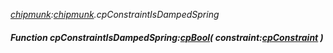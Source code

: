 _[chipmunk](../../modules/chipmunk/chipmunk-module.md):[chipmunk](../../modules/chipmunk/chipmunk-module.md).cpConstraintIsDampedSpring_
##### Function cpConstraintIsDampedSpring:[cpBool](../../modules/chipmunk/chipmunk-cpbool.md)( constraint:[cpConstraint](../../modules/chipmunk/chipmunk-cpconstraint.md) )
